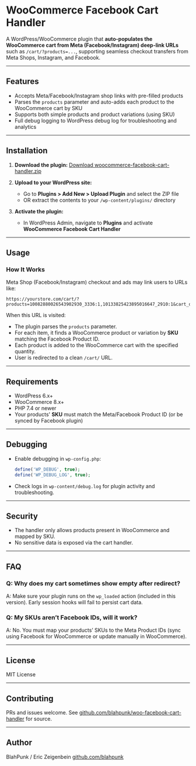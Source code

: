 # WooCommerce Facebook Cart Handler

A WordPress/WooCommerce plugin that **auto-populates the WooCommerce cart from Meta (Facebook/Instagram) deep-link URLs** such as `/cart/?products=...`, supporting seamless checkout transfers from Meta Shops, Instagram, and Facebook.

---

## Features

* Accepts Meta/Facebook/Instagram shop links with pre-filled products
* Parses the `products` parameter and auto-adds each product to the WooCommerce cart by SKU
* Supports both simple products and product variations (using SKU)
* Full debug logging to WordPress debug log for troubleshooting and analytics

---

## Installation

1. **Download the plugin:**
   [Download woocommerce-facebook-cart-handler.zip](woocommerce-facebook-cart-handler.zip)

2. **Upload to your WordPress site:**

   * Go to **Plugins > Add New > Upload Plugin** and select the ZIP file
   * OR extract the contents to your `/wp-content/plugins/` directory

3. **Activate the plugin:**

   * In WordPress Admin, navigate to **Plugins** and activate **WooCommerce Facebook Cart Handler**

---

## Usage

### How It Works

Meta Shop (Facebook/Instagram) checkout and ads may link users to URLs like:

```
https://yourstore.com/cart/?products=10082880026543902930_3336:1,10133825423895016647_2910:1&cart_origin=meta_shops&fbclid=XYZ
```

When this URL is visited:

* The plugin parses the `products` parameter.
* For each item, it finds a WooCommerce product or variation by **SKU** matching the Facebook Product ID.
* Each product is added to the WooCommerce cart with the specified quantity.
* User is redirected to a clean `/cart/` URL.

---

## Requirements

* WordPress 6.x+
* WooCommerce 8.x+
* PHP 7.4 or newer
* Your products' **SKU** must match the Meta/Facebook Product ID (or be synced by Facebook plugin)

---

## Debugging

* Enable debugging in `wp-config.php`:

  ```php
  define('WP_DEBUG', true);
  define('WP_DEBUG_LOG', true);
  ```
* Check logs in `wp-content/debug.log` for plugin activity and troubleshooting.

---

## Security

* The handler only allows products present in WooCommerce and mapped by SKU.
* No sensitive data is exposed via the cart handler.

---

## FAQ

### Q: Why does my cart sometimes show empty after redirect?

A: Make sure your plugin runs on the `wp_loaded` action (included in this version). Early session hooks will fail to persist cart data.

### Q: My SKUs aren’t Facebook IDs, will it work?

A: No. You must map your products’ SKUs to the Meta Product IDs (sync using Facebook for WooCommerce or update manually in WooCommerce).

---

## License

MIT License

---

## Contributing

PRs and issues welcome.
See [github.com/blahpunk/woo-facebook-cart-handler](https://github.com/blahpunk/woo-facebook-cart-handler) for source.

---

## Author

BlahPunk / Eric Zeigenbein
[github.com/blahpunk](https://github.com/blahpunk)
